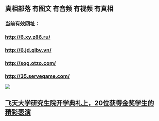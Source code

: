 ## 真相部落  有图文 有音频 有视频 有真相<br>
### 当前有效网址：<br>
### http://6.xy.z86.ru/<br>
### http://6.jd.qlbv.vn/<br>
### http://sog.otzo.com/<br>
### http://35.servegame.com/<br>


<a href="http://6.jd.qlbv.vn/zx/" target="_blank"><img src="http://6.jd.qlbv.vn/pic/2016/11/p7829911a215010452.jpg">

                                   
</a>

## [飞天大学研究生院开学典礼上，20位获得金奖学生的精彩表演](http://6.jd.qlbv.vn/zx/)
